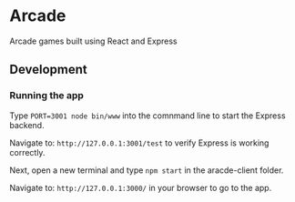 # Arcade
Arcade games built using React and Express

## Development
### Running the app
Type ```PORT=3001 node bin/www``` into the comnmand line to start the Express backend.

Navigate to: ```http://127.0.0.1:3001/test``` to verify Express is working correctly.

Next, open a new terminal and type ```npm start``` in the aracde-client folder.

Navigate to: ```http://127.0.0.1:3000/``` in your browser to go to the app.
